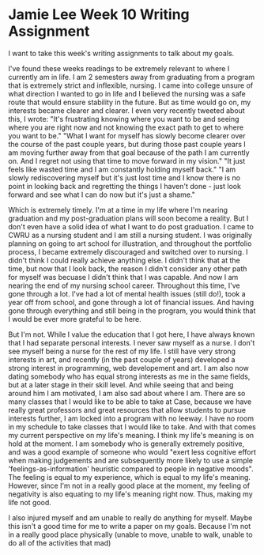 # Jamie Lee Week 10 Writing Assignment 
I want to take this week's writing assignments to talk about my goals. 

I've found these weeks readings to be extremely relevant to where I currently am in life. I am 2 semesters away from graduating from a program that is extremely strict and inflexible, nursing. I came into college unsure of what direction I wanted to go in life and I believed the nursing was a safe route that would ensure stability in the future. But as time would go on, my interests became clearer and clearer. 
I even very recently tweeted about this, I wrote: 
"It's frustrating knowing where you want to be and seeing where you are right now
and not knowing the exact path to get to where you want to be."
"What I want for myself has slowly become clearer over the course of the past couple years, but during those past couple years I am moving further away from that goal because of the path I am currently on. And I regret not using that time to move forward in my vision."
"It just feels like wasted time and I am constantly holding myself back."
"I am slowly rediscovering myself but it's just lost time and I know there is no point in looking back and regretting the things I haven't done - just look forward and see what I can do now but it's just a shame."

Which is extremely timely. I'm at a time in my life where I'm nearing graduation and my post-graduation plans will soon become a reality. But I don't even have a solid idea of what I want to do post graduation. I came to CWRU as a nursing student and I am still a nursing student. I was originally planning on going to art school for illustration, and throughout the portfolio process, I became extremely discouraged and switched over to nursing. I didn't think I could really achieve anything else. I didn't think that at the time, but now that I look back, the reason I didn't consider any other path for myself was becuase I didn't think that I was capable. 
And now I am nearing the end of my nursing school career. Throughout this time, I've gone through a lot. I've had a lot of mental health issues (still do!), took a year off from school, and gone through a lot of financial issues. And having gone through everything and still being in the program, you would think that I would be ever more grateful to be here. 

But I'm not.
While I value the education that I got here, I have always known that I had separate personal interests. I never saw myself as a nurse. I don't see myself being a nurse for the rest of my life. I still have very strong interests in art, and recently (in the past couple of years) developed a strong interest in programming, web developement and art. I am also now dating somebody who has equal strong interests as me in the same fields, but at a later stage in their skill level. And while seeing that and being around him I am motivated, I am also sad about where I am. There are so many classes that I would like to be able to take at Case, because we have really great professors and great resources that allow students to pursue interests further, I am locked into a program with no leeway. I have no room in my schedule to take classes that I would like to take. And with that comes my current perspective on my life's meaning. 
I think my life's meaning is on hold at the moment. I am somebody who is generally extremely positive, and was a good example of someone who would "exert less cognitive effort when making judgements and are subsequently more likely to use a simple 'feelings-as-information' heuristic compared to people in negative moods". The feeling is equal to my experience, which is equal to my life's meaning. However, since I'm not in a really good place at the moment, my feeling of negativity is also equating to my life's meaning right now. Thus, making my life not good. 

I also injured myself and am unable to really do anything for myself. Maybe this isn't a good time for me to write a paper on my goals. Because I'm not in a really good place physically (unable to move, unable to walk, unable to do all of the activities that mad)
